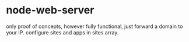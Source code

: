 node-web-server
===============

only proof of concepts, however fully functional, just forward a domain to your IP.
configure sites and apps in sites array.